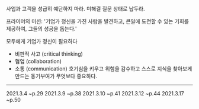 

사업과 고객을 성급히 예단하지 마라. 미해결 질문 상태로 납두라. 

프라이머의 미션: '기업가 정신을 가진 사람을 발견하고, 큰일에 도전할 수 있는 기회를 제공하여, 그들의 성공을 돕는다.'

모두에게 기업가 정신이 필요하다
- 비판적 사고 (critical thinking)
- 협업 (collaboration)
- 소통 (communication)
호기심을 키우고 위험을 감수하고 스스로 지식을 찾아보게 만드는 동기부여가 무엇보다 중요하다.
---
2021.3.4 ~p.29
2021.3.9 ~p.38
2021.3.10 ~p.41
2021.3.12 ~p.44
2021.3.17 ~p.50